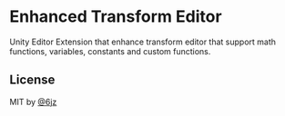# Enhanced Transform Editor

Unity Editor Extension that enhance transform editor that support math functions, variables, constants and custom functions.


## License

MIT by [@6jz](https://twitter.com/6jz)
